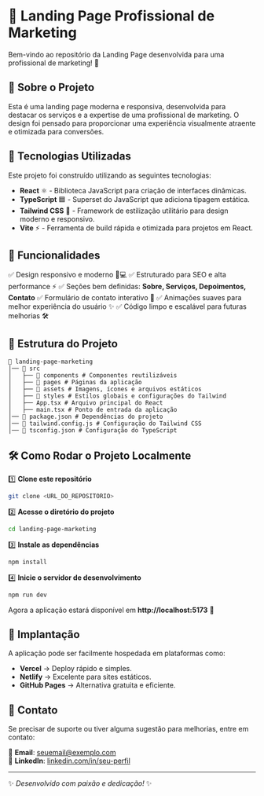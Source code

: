 # 📢 Landing Page Profissional de Marketing

Bem-vindo ao repositório da Landing Page desenvolvida para uma profissional de marketing! 🚀

## 📌 Sobre o Projeto

Esta é uma landing page moderna e responsiva, desenvolvida para destacar os serviços e a expertise de uma profissional de marketing. O design foi pensado para proporcionar uma experiência visualmente atraente e otimizada para conversões.

## 🚀 Tecnologias Utilizadas

Este projeto foi construído utilizando as seguintes tecnologias:

- **React** ⚛️ - Biblioteca JavaScript para criação de interfaces dinâmicas.
- **TypeScript** 🟦 - Superset do JavaScript que adiciona tipagem estática.
- **Tailwind CSS** 🎨 - Framework de estilização utilitário para design moderno e responsivo.
- **Vite** ⚡ - Ferramenta de build rápida e otimizada para projetos em React.

## 📄 Funcionalidades

✅ Design responsivo e moderno 📱💻
✅ Estruturado para SEO e alta performance ⚡
✅ Seções bem definidas: **Sobre, Serviços, Depoimentos, Contato**
✅ Formulário de contato interativo 📩
✅ Animações suaves para melhor experiência do usuário ✨
✅ Código limpo e escalável para futuras melhorias 🛠️

## 📂 Estrutura do Projeto

```
📁 landing-page-marketing
│── 📂 src
│   ├── 📂 components # Componentes reutilizáveis
│   ├── 📂 pages # Páginas da aplicação
│   ├── 📂 assets # Imagens, ícones e arquivos estáticos
│   ├── 📂 styles # Estilos globais e configurações do Tailwind
│   ├── App.tsx # Arquivo principal do React
│   ├── main.tsx # Ponto de entrada da aplicação
│── 📄 package.json # Dependências do projeto
│── 📄 tailwind.config.js # Configuração do Tailwind CSS
│── 📄 tsconfig.json # Configuração do TypeScript
```

## 🛠️ Como Rodar o Projeto Localmente

1️⃣ **Clone este repositório**
```sh
git clone <URL_DO_REPOSITORIO>
```

2️⃣ **Acesse o diretório do projeto**
```sh
cd landing-page-marketing
```

3️⃣ **Instale as dependências**
```sh
npm install
```

4️⃣ **Inicie o servidor de desenvolvimento**
```sh
npm run dev
```

Agora a aplicação estará disponível em **http://localhost:5173** 🚀

## 🚀 Implantação

A aplicação pode ser facilmente hospedada em plataformas como:

- **Vercel** → Deploy rápido e simples.
- **Netlify** → Excelente para sites estáticos.
- **GitHub Pages** → Alternativa gratuita e eficiente.

## 📧 Contato

Se precisar de suporte ou tiver alguma sugestão para melhorias, entre em contato:

📩 **Email**: [seuemail@exemplo.com](mailto:seuemail@exemplo.com)  
💼 **LinkedIn**: [linkedin.com/in/seu-perfil](https://linkedin.com/in/seu-perfil)

---

✨ *Desenvolvido com paixão e dedicação!* ✨


